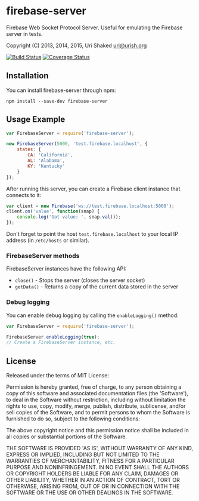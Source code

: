 firebase-server
===============

Firebase Web Socket Protocol Server. Useful for emulating the Firebase server in tests.

Copyright (C) 2013, 2014, 2015, Uri Shaked <uri@urish.org>

[![Build Status](https://travis-ci.org/urish/firebase-server.png?branch=master)](https://travis-ci.org/urish/firebase-server)
[![Coverage Status](https://coveralls.io/repos/urish/firebase-server/badge.png)](https://coveralls.io/r/urish/firebase-server)

Installation
------------

You can install firebase-server through npm:

`npm install --save-dev firebase-server`

Usage Example
-------------

```js
var FirebaseServer = require('firebase-server');

new FirebaseServer(5000, 'test.firebase.localhost', {
	states: {
		CA: 'California',
		AL: 'Alabama',
		KY: 'Kentucky'
	}
});
```

After running this server, you can create a Firebase client instance that connects to it:

```js
var client = new Firebase('ws://test.firebase.localhost:5000');
client.on('value', function(snap) {
	console.log('Got value: ', snap.val());
});
```

Don't forget to point the host `test.firebase.localhost` to your local IP address (in `/etc/hosts` or similar).

### FirebaseServer methods

FirebaseServer instances have the following API:

* `close()` - Stops the server (closes the server socket) 
* `getData()` - Returns a copy of the current data stored in the server

### Debug logging

You can enable debug logging by calling the `enableLogging()` method:

```js
var FirebaseServer = require('firebase-server');

FirebaseServer.enableLogging(true);
// Create a FirebaseServer instance, etc.
```

License
----

Released under the terms of MIT License:

Permission is hereby granted, free of charge, to any person obtaining
a copy of this software and associated documentation files (the
'Software'), to deal in the Software without restriction, including
without limitation the rights to use, copy, modify, merge, publish,
distribute, sublicense, and/or sell copies of the Software, and to
permit persons to whom the Software is furnished to do so, subject to
the following conditions:

The above copyright notice and this permission notice shall be
included in all copies or substantial portions of the Software.

THE SOFTWARE IS PROVIDED 'AS IS', WITHOUT WARRANTY OF ANY KIND,
EXPRESS OR IMPLIED, INCLUDING BUT NOT LIMITED TO THE WARRANTIES OF
MERCHANTABILITY, FITNESS FOR A PARTICULAR PURPOSE AND NONINFRINGEMENT.
IN NO EVENT SHALL THE AUTHORS OR COPYRIGHT HOLDERS BE LIABLE FOR ANY
CLAIM, DAMAGES OR OTHER LIABILITY, WHETHER IN AN ACTION OF CONTRACT,
TORT OR OTHERWISE, ARISING FROM, OUT OF OR IN CONNECTION WITH THE
SOFTWARE OR THE USE OR OTHER DEALINGS IN THE SOFTWARE.
